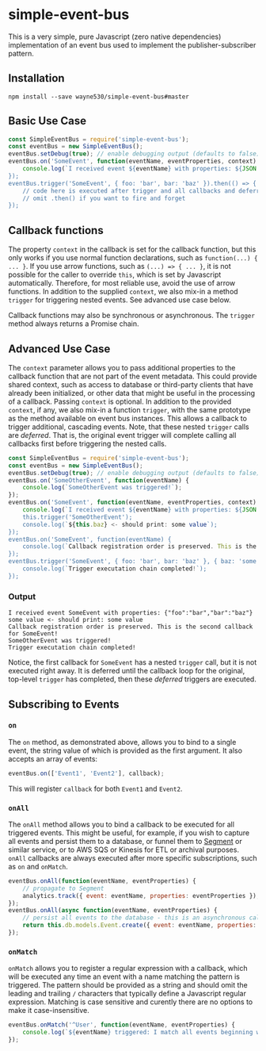 # simple-event-bus

This is a very simple, pure Javascript (zero native dependencies) implementation of an event bus used to implement the
publisher-subscriber pattern.

## Installation

```
npm install --save wayne530/simple-event-bus#master
```

## Basic Use Case

```javascript
const SimpleEventBus = require('simple-event-bus');
const eventBus = new SimpleEventBus();
eventBus.setDebug(true); // enable debugging output (defaults to false)
eventBus.on('SomeEvent', function(eventName, eventProperties, context) {
    console.log(`I received event ${eventName} with properties: ${JSON.stringify(eventProperties)`);
});
eventBus.trigger('SomeEvent', { foo: 'bar', bar: 'baz' }).then(() => {
    // code here is executed after trigger and all callbacks and deferred callbacks have executed
    // omit .then() if you want to fire and forget
});
```

## Callback functions

The property `context` in the callback is set for the callback function, but this only works if you use normal
function declarations, such as `function(...) { ... }`. If you use arrow functions, such as `(...) => { ... }`, it is
not possible for the caller to override `this`, which is set by Javascript automatically. Therefore, for most reliable
use, avoid the use of arrow functions. In addition to the supplied `context`, we also mix-in a method `trigger` for
triggering nested events. See advanced use case below.

Callback functions may also be synchronous or asynchronous. The `trigger` method always returns a Promise chain.

## Advanced Use Case

The `context` parameter allows you to pass additional properties to the callback function that are not part of the event
metadata. This could provide shared context, such as access to database or third-party clients that have already been
initialized, or other data that might be useful in the processing of a callback. Passing `context` is optional. In
addition to the provided `context`, if any, we also mix-in a function `trigger`, with the same prototype as the method
available on event bus instances. This allows a callback to trigger additional, cascading events. Note, that these
nested `trigger` calls are _deferred_. That is, the original event trigger will complete calling all callbacks first
before triggering the nested calls.

```javascript
const SimpleEventBus = require('simple-event-bus');
const eventBus = new SimpleEventBus();
eventBus.setDebug(true); // enable debugging output (defaults to false)
eventBus.on('SomeOtherEvent', function(eventName) {
    console.log(`SomeOtherEvent was triggered!`);
});
eventBus.on('SomeEvent', function(eventName, eventProperties, context) {
    console.log(`I received event ${eventName} with properties: ${JSON.stringify(eventProperties)`);
    this.trigger('SomeOtherEvent');
    console.log(`${this.baz} <- should print: some value`);
});
eventBus.on('SomeEvent', function(eventName) {
    console.log(`Callback registration order is preserved. This is the second callback for SomeEvent!`);
});
eventBus.trigger('SomeEvent', { foo: 'bar', bar: 'baz' }, { baz: 'some value' }).then(() => {
    console.log(`Trigger executation chain completed!`);
});
```

### Output

```
I received event SomeEvent with properties: {"foo":"bar","bar":"baz"}
some value <- should print: some value
Callback registration order is preserved. This is the second callback for SomeEvent!
SomeOtherEvent was triggered!
Trigger executation chain completed!
```

Notice, the first callback for `SomeEvent` has a nested `trigger` call, but it is not executed right away. It is deferred
until the callback loop for the original, top-level `trigger` has completed, then these _deferred_ triggers are executed.

## Subscribing to Events

### `on`

The `on` method, as demonstrated above, allows you to bind to a single event, the string value of which is provided as the
first argument. It also accepts an array of events:

```javascript
eventBus.on(['Event1', 'Event2'], callback);
```

This will register `callback` for both `Event1` and `Event2`.

### `onAll`

The `onAll` method allows you to bind a callback to be executed for all triggered events. This might be useful, for example,
if you wish to capture all events and persist them to a database, or funnel them to [Segment](https://segment.com) or similar
service, or to AWS SQS or Kinesis for ETL or archival purposes. `onAll` callbacks are always executed after more specific
subscriptions, such as `on` and `onMatch`.

```javascript
eventBus.onAll(function(eventName, eventProperties) {
    // propagate to Segment
    analytics.track({ event: eventName, properties: eventProperties });
});
eventBus.onAll(async function(eventName, eventProperties) {
    // persist all events to the database - this is an asynchronous callback; this.db comes from `context` that is provided at `trigger`-time
    return this.db.models.Event.create({ event: eventName, properties: eventProperties });
});
```

### `onMatch`

`onMatch` allows you to register a regular expression with a callback, which will be executed any time an event with a name
matching the pattern is triggered. The pattern should be provided as a string and should omit the leading and trailing `/`
characters that typically define a Javascript regular expression. Matching is case sensitive and curently there are no options
to make it case-insensitive.

```javascript
eventBus.onMatch('^User', function(eventName, eventProperties) {
    console.log(`${eventName} triggered: I match all events beginning with User`);
});
```
